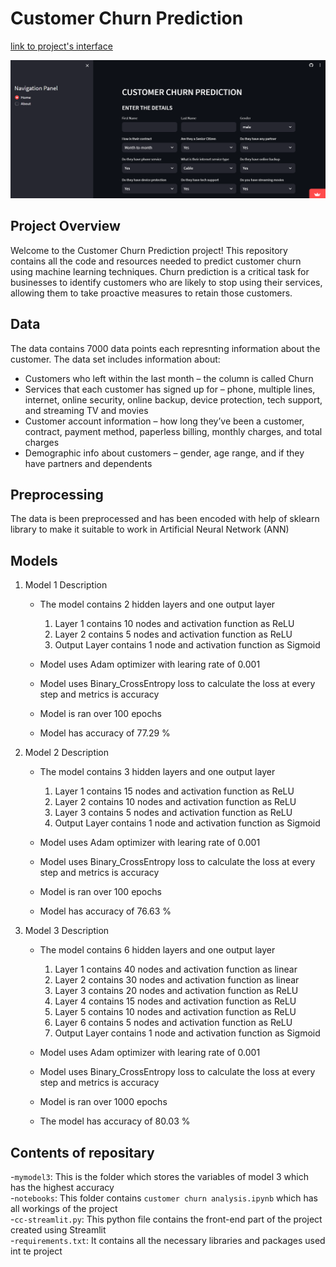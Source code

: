 # Customer Churn Prediction

[link to project's interface](https://aditya-customer-churn-prediction.streamlit.app/)

<div align="center">
<img src="screenshot.png" alt="Customer Churn Prediction">
</div>

## Project Overview

Welcome to the Customer Churn Prediction project! This repository contains all the code and resources needed to predict customer churn using machine learning techniques. Churn prediction is a critical task for businesses to identify customers who are likely to stop using their services, allowing them to take proactive measures to retain those customers.

## Data
The data contains 7000 data points each represnting information about the customer. The data set includes information about:
* Customers who left within the last month – the column is called Churn
* Services that each customer has signed up for – phone, multiple lines, internet, online security, online backup, device protection, tech support, and streaming TV and movies
* Customer account information – how long they’ve been a customer, contract, payment method, paperless billing, monthly charges, and total charges
* Demographic info about customers – gender, age range, and if they have partners and dependents

## Preprocessing
The data is been preprocessed and has been encoded with help of sklearn library to make it suitable to work in Artificial Neural Network (ANN) 

## Models
1. Model 1 Description
   * The model contains 2 hidden layers and one output layer
     1. Layer 1 contains 10 nodes and activation function as ReLU
     2. Layer 2 contains 5 nodes and activation function as ReLU
     3. Output Layer contains 1 node and activation function as Sigmoid
    
   * Model uses Adam optimizer with learing rate of 0.001
   * Model uses Binary_CrossEntropy loss to calculate the loss at every step and metrics is accuracy
   * Model is ran over 100 epochs
   * Model has accuracy of 77.29 % 

   
2. Model 2 Description
   * The model contains 3 hidden layers and one output layer
     1. Layer 1 contains 15 nodes and activation function as ReLU
     2. Layer 2 contains 10 nodes and activation function as ReLU
     3. Layer 3 contains 5 nodes and activation function as ReLU
     4. Output Layer contains 1 node and activation function as Sigmoid 
    
   * Model uses Adam optimizer with learing rate of 0.001
   * Model uses Binary_CrossEntropy loss to calculate the loss at every step and metrics is accuracy
   * Model is ran over 100 epochs
   * Model has accuracy of 76.63 %
  
 3. Model 3 Description

      * The model contains 6 hidden layers and one output layer
      
      
          1. Layer 1 contains 40 nodes and activation function as linear
          1. Layer 2 contains 30 nodes and activation function as linear
          1. Layer 3 contains 20 nodes and activation function as ReLU
          1. Layer 4 contains 15 nodes and activation function as ReLU
          1. Layer 5 contains 10 nodes and activation function as ReLU
          1. Layer 6 contains 5 nodes and activation function as ReLU
          1. Output Layer contains 1 node and activation function as Sigmoid 
          
          
      * Model uses Adam optimizer with learing rate of 0.001
      * Model uses Binary_CrossEntropy loss to calculate the loss at every step and metrics is accuracy
      * Model is ran over 1000 epochs
      * The model has accuracy of 80.03 %
   
## Contents of repositary

-`mymodel3`: This is the folder which stores the variables of model 3 which has the highest accuracy  
-`notebooks`: This folder contains `customer churn analysis.ipynb` which has all workings of the project  
-`cc-streamlit.py`: This python file contains the front-end part of the project created using Streamlit  
-`requirements.txt`: It contains all the necessary libraries and packages used int te project  
